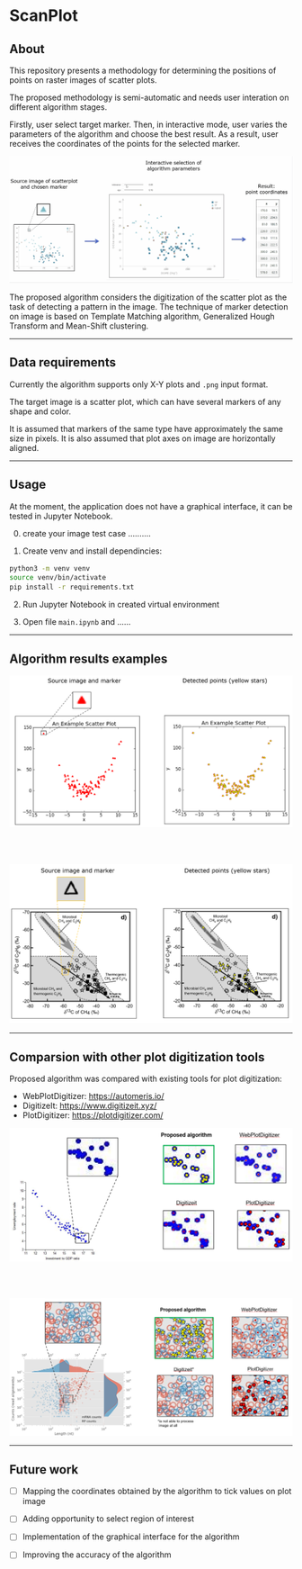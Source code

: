 # ScanPlot

## About

This repository presents a methodology for determining the positions of points on raster images of scatter plots.


The proposed methodology is semi-automatic and needs user interation on different algorithm stages.


Firstly, user select target marker. Then, in interactive mode, user varies the parameters of the algorithm and choose the best result.
As a result, user receives the coordinates of the points for the selected marker.


![](./readme_images/about.gif)



The proposed algorithm considers the digitization of the scatter plot as the task of detecting a pattern in the image.
The technique of marker detection on image is based on Template Matching algorithm, Generalized Hough Transform and Mean-Shift clustering.




---

## Data requirements



Currently the algorithm supports only X-Y plots and `.png` input format.

The target image is a scatter plot, which can have several markers of any shape and color.

It is assumed that markers of the same type have approximately the same size in pixels. It is also assumed that plot axes on image are horizontally aligned.


---

## Usage

At the moment, the application does not have a graphical interface, it can be tested in Jupyter Notebook.

0) create your image test case ..........

1) Create venv and install dependincies:
```sh
python3 -m venv venv
source venv/bin/activate
pip install -r requirements.txt
```

2) Run Jupyter Notebook in created virtual environment

3) Open file `main.ipynb` and ......



---

## Algorithm results examples


![](./readme_images/algorithm_results_examples_1.png)

<br/><br/>

![](./readme_images/algorithm_results_examples_2.png)



---

## Comparsion with other plot digitization tools

 

Proposed algorithm was compared with existing tools for plot digitization:
- WebPlotDigitizer: https://automeris.io/
- DigitizeIt: https://www.digitizeit.xyz/
- PlotDigitizer: https://plotdigitizer.com/


![](./readme_images/comparsion_1.png)

<br/><br/>

![](./readme_images/comparsion_2.png)



---


## Future work


- [ ] Mapping the coordinates obtained by the algorithm to tick values on plot image
- [ ] Adding opportunity to select region of interest
- [ ] Implementation of the graphical interface for the algorithm
- [ ] Improving the accuracy of the algorithm


